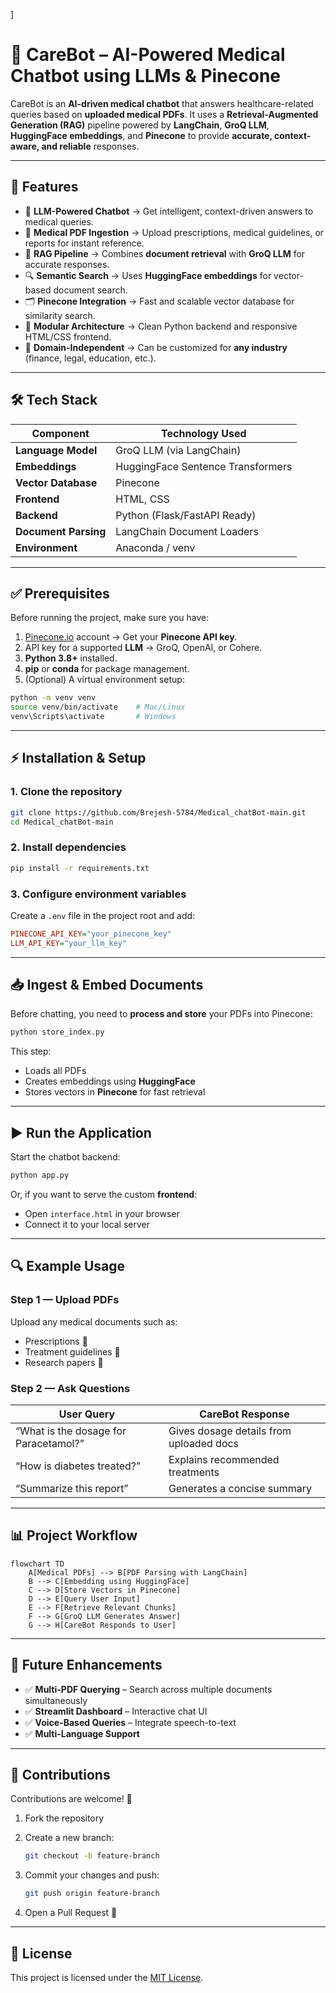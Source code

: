 ]

# 🧠 CareBot – AI-Powered Medical Chatbot using LLMs & Pinecone

CareBot is an **AI-driven medical chatbot** that answers healthcare-related queries based on **uploaded medical PDFs**.
It uses a **Retrieval-Augmented Generation (RAG)** pipeline powered by **LangChain**, **GroQ LLM**, **HuggingFace embeddings**, and **Pinecone** to provide **accurate, context-aware, and reliable** responses.

---

## 🚀 Features

* 💬 **LLM-Powered Chatbot** → Get intelligent, context-driven answers to medical queries.
* 📄 **Medical PDF Ingestion** → Upload prescriptions, medical guidelines, or reports for instant reference.
* 🧠 **RAG Pipeline** → Combines **document retrieval** with **GroQ LLM** for accurate responses.
* 🔍 **Semantic Search** → Uses **HuggingFace embeddings** for vector-based document search.
* 🗂️ **Pinecone Integration** → Fast and scalable vector database for similarity search.
* 🧱 **Modular Architecture** → Clean Python backend and responsive HTML/CSS frontend.
* 🎯 **Domain-Independent** → Can be customized for **any industry** (finance, legal, education, etc.).

---

## 🛠️ Tech Stack

| Component            | Technology Used                   |
| -------------------- | --------------------------------- |
| **Language Model**   | GroQ LLM (via LangChain)          |
| **Embeddings**       | HuggingFace Sentence Transformers |
| **Vector Database**  | Pinecone                          |
| **Frontend**         | HTML, CSS                         |
| **Backend**          | Python (Flask/FastAPI Ready)      |
| **Document Parsing** | LangChain Document Loaders        |
| **Environment**      | Anaconda / venv                   |

---

## ✅ Prerequisites

Before running the project, make sure you have:

1. [Pinecone.io](https://www.pinecone.io) account → Get your **Pinecone API key**.
2. API key for a supported **LLM** → GroQ, OpenAI, or Cohere.
3. **Python 3.8+** installed.
4. **pip** or **conda** for package management.
5. (Optional) A virtual environment setup:

```bash
python -m venv venv
source venv/bin/activate    # Mac/Linux
venv\Scripts\activate       # Windows
```

---

## ⚡ Installation & Setup

### **1. Clone the repository**

```bash
git clone https://github.com/Brejesh-5784/Medical_chatBot-main.git
cd Medical_chatBot-main
```

### **2. Install dependencies**

```bash
pip install -r requirements.txt
```

### **3. Configure environment variables**

Create a `.env` file in the project root and add:

```ini
PINECONE_API_KEY="your_pinecone_key"
LLM_API_KEY="your_llm_key"
```

---

## 📥 Ingest & Embed Documents

Before chatting, you need to **process and store** your PDFs into Pinecone:

```bash
python store_index.py
```

This step:

* Loads all PDFs
* Creates embeddings using **HuggingFace**
* Stores vectors in **Pinecone** for fast retrieval

---

## ▶️ Run the Application

Start the chatbot backend:

```bash
python app.py
```

Or, if you want to serve the custom **frontend**:

* Open `interface.html` in your browser
* Connect it to your local server

---

## 🔍 Example Usage

### **Step 1 — Upload PDFs**

Upload any medical documents such as:

* Prescriptions 🧾
* Treatment guidelines 📘
* Research papers 📄

### **Step 2 — Ask Questions**

| User Query                            | CareBot Response                        |
| ------------------------------------- | --------------------------------------- |
| “What is the dosage for Paracetamol?” | Gives dosage details from uploaded docs |
| “How is diabetes treated?”            | Explains recommended treatments         |
| “Summarize this report”               | Generates a concise summary             |

---

## 📊 Project Workflow

```mermaid
flowchart TD
    A[Medical PDFs] --> B[PDF Parsing with LangChain]
    B --> C[Embedding using HuggingFace]
    C --> D[Store Vectors in Pinecone]
    D --> E[Query User Input]
    E --> F[Retrieve Relevant Chunks]
    F --> G[GroQ LLM Generates Answer]
    G --> H[CareBot Responds to User]
```

---

## 🧩 Future Enhancements

* ✅ **Multi-PDF Querying** – Search across multiple documents simultaneously
* ✅ **Streamlit Dashboard** – Interactive chat UI
* ✅ **Voice-Based Queries** – Integrate speech-to-text
* ✅ **Multi-Language Support**

---

## 🤝 Contributions

Contributions are welcome! 🎉

1. Fork the repository
2. Create a new branch:

   ```bash
   git checkout -b feature-branch
   ```
3. Commit your changes and push:

   ```bash
   git push origin feature-branch
   ```
4. Open a Pull Request 🚀

---

## 📄 License

This project is licensed under the [MIT License](LICENSE).

